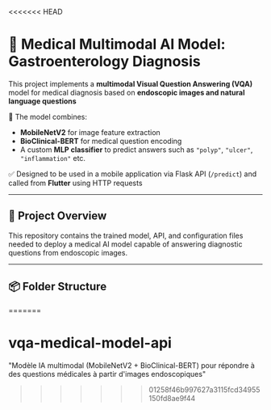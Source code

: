 <<<<<<< HEAD
# 🏥 Medical Multimodal AI Model: Gastroenterology Diagnosis

This project implements a **multimodal Visual Question Answering (VQA)** model for medical diagnosis based on **endoscopic images and natural language questions**

🎯 The model combines:
- **MobileNetV2** for image feature extraction
- **BioClinical-BERT** for medical question encoding
- A custom **MLP classifier** to predict answers such as `"polyp"`, `"ulcer"`, `"inflammation"` etc.

✅ Designed to be used in a mobile application via Flask API (`/predict`) and called from **Flutter** using HTTP requests

---

## 🧠 Project Overview

This repository contains the trained model, API, and configuration files needed to deploy a medical AI model capable of answering diagnostic questions from endoscopic images.

---

## 📦 Folder Structure
=======
# vqa-medical-model-api
"Modèle IA multimodal (MobileNetV2 + BioClinical-BERT) pour répondre à des questions médicales à partir d'images endoscopiques"
>>>>>>> 01258f46b997627a3115fcd34955150fd8ae9f44
